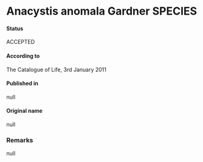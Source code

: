 Anacystis anomala Gardner SPECIES
=======

#### Status
ACCEPTED

#### According to
The Catalogue of Life, 3rd January 2011

#### Published in
null

#### Original name
null

### Remarks
null